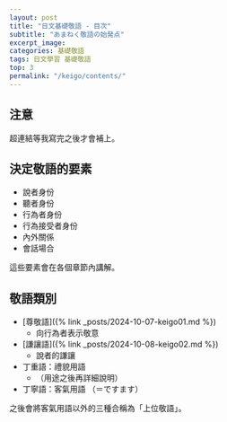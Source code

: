 ```yaml
---
layout: post
title: "日文基礎敬語 - 目次"
subtitle: "あまねく敬語の始発点"
excerpt_image: 
categories: 基礎敬語
tags: 日文學習 基礎敬語
top: 3
permalink: "/keigo/contents/"
---
```


## 注意

超連結等我寫完之後才會補上。

## 決定敬語的要素

- 說者身份
- 聽者身份
- 行為者身份
- 行為接受者身份
- 內外關係
- 會話場合

這些要素會在各個章節內講解。

## 敬語類別
- [尊敬語]({% link _posts/2024-10-07-keigo01.md %})
    - 向行為者表示敬意
- [謙讓語]({% link _posts/2024-10-08-keigo02.md %})
    - 說者的謙讓
- 丁重語：禮貌用語
    - （用途之後再詳細說明）
- 丁寧語：客氣用語 （＝ですます）

之後會將客氣用語以外的三種合稱為「上位敬語」。